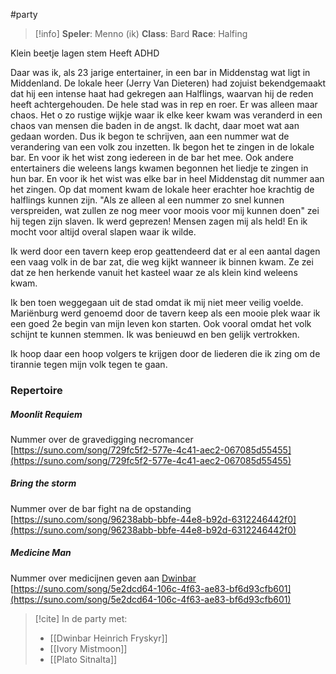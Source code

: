#party 

>[!info]
>**Speler**: Menno (ik)
>**Class**: Bard
>**Race**: Halfing

Klein beetje lagen stem
Heeft ADHD

Daar was ik, als 23 jarige entertainer, in een bar in Middenstag wat ligt in Middenland. De lokale heer (Jerry Van Dieteren) had zojuist bekendgemaakt dat hij een intense haat had gekregen aan Halflings, waarvan hij de reden heeft achtergehouden. De hele stad was in rep en roer. Er was alleen maar chaos. Het o zo rustige wijkje waar ik elke keer kwam was veranderd in een chaos van mensen die baden in de angst. Ik dacht, daar moet wat aan gedaan worden. Dus ik begon te schrijven, aan een nummer wat de verandering van een volk zou inzetten. Ik begon het te zingen in de lokale bar. En voor ik het wist zong iedereen in de bar het mee. Ook andere entertainers die weleens langs kwamen begonnen het liedje te zingen in hun bar. En voor ik het wist was elke bar in heel Middenstag dit nummer aan het zingen. Op dat moment kwam de lokale heer erachter hoe krachtig de halflings kunnen zijn. "Als ze alleen al een nummer zo snel kunnen verspreiden, wat zullen ze nog meer voor moois voor mij kunnen doen" zei hij tegen zijn slaven. Ik werd geprezen! Mensen zagen mij als held! En ik mocht voor altijd overal slapen waar ik wilde. 

Ik werd door een tavern keep erop geattendeerd dat er al een aantal dagen een vaag volk in de bar zat, die weg kijkt wanneer ik binnen kwam. Ze zei dat ze hen herkende vanuit het kasteel waar ze als klein kind weleens kwam.

Ik ben toen weggegaan uit de stad omdat ik mij niet meer veilig voelde. Mariënburg werd genoemd door de tavern keep als een mooie plek waar ik een goed 2e begin van mijn leven kon starten. Ook vooral omdat het volk schijnt te kunnen stemmen. Ik was benieuwd en ben gelijk vertrokken.

Ik hoop daar een hoop volgers te krijgen door de liederen die ik zing om de tirannie tegen mijn volk tegen te gaan.

### Repertoire
##### Moonlit Requiem
Nummer over de gravedigging necromancer
[https://suno.com/song/729fc5f2-577e-4c41-aec2-067085d55455](https://suno.com/song/729fc5f2-577e-4c41-aec2-067085d55455)

##### Bring the storm
Nummer over de bar fight na de opstanding
[https://suno.com/song/96238abb-bbfe-44e8-b92d-6312246442f0](https://suno.com/song/96238abb-bbfe-44e8-b92d-6312246442f0)

##### Medicine Man
Nummer over medicijnen geven aan [Dwinbar](https://docs.google.com/document/d/1nHLPvoTofVOi9xkExhy-u3vSKMYT5k35rAklRgDl5LA/edit#heading=h.adajaqo43u6r)
[https://suno.com/song/5e2dcd64-106c-4f63-ae83-bf6d93cfb601](https://suno.com/song/5e2dcd64-106c-4f63-ae83-bf6d93cfb601)


>[!cite]
>In de party met:
>- [[Dwinbar Heinrich Fryskyr]]
>- [[Ivory Mistmoon]]
>- [[Plato Sitnalta]]




